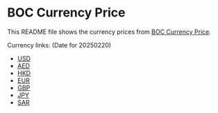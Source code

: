 # BOC Currency Price

This README file shows the currency prices from [BOC Currency Price](https://www.boc.cn/sourcedb/whpj/).

Currency links: (Date for 20250220)

- [USD](https://bocurrencyprice.techina.science/BOC_CURRENCY_PRICE/USD/20250220.json)
- [AED](https://bocurrencyprice.techina.science/BOC_CURRENCY_PRICE/AED/20250220.json)
- [HKD](https://bocurrencyprice.techina.science/BOC_CURRENCY_PRICE/HKD/20250220.json)
- [EUR](https://bocurrencyprice.techina.science/BOC_CURRENCY_PRICE/EUR/20250220.json)
- [GBP](https://bocurrencyprice.techina.science/BOC_CURRENCY_PRICE/GBP/20250220.json)
- [JPY](https://bocurrencyprice.techina.science/BOC_CURRENCY_PRICE/JPY/20250220.json)
- [SAR](https://bocurrencyprice.techina.science/BOC_CURRENCY_PRICE/SAR/20250220.json)
